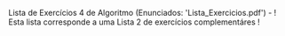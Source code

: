 Lista de Exercícios 4 de Algoritmo (Enunciados: 'Lista_Exercicios.pdf') - ! Esta lista corresponde a uma Lista 2 de exercícios complementáres !
